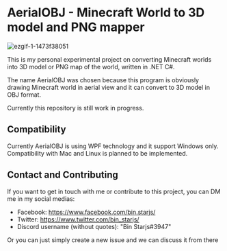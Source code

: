 # AerialOBJ - Minecraft World to 3D model and PNG mapper
![ezgif-1-1473f38051](https://user-images.githubusercontent.com/93080026/212500733-6cad8b8e-cb8a-4d74-9b22-282fb3fad37d.gif)

This is my personal experimental project on converting Minecraft worlds 
into 3D model or PNG map of the world, written in .NET C#.

The name AerialOBJ was chosen because this program is obviously
drawing Minecraft world in aerial view and it can convert to 3D model
in OBJ format.

Currently this repository is still work in progress.

## Compatibility
Currently AerialOBJ is using WPF technology and it support Windows only.
Compatibility with Mac and Linux is planned to be implemented.

## Contact and Contributing
If you want to get in touch with me or contribute to this project,
you can DM me in my social medias:
- Facebook: https://www.facebook.com/bin.starjs/
- Twitter: https://www.twitter.com/bin_starjs/
- Discord username (without quotes): "Bin Starjs#3947"

Or you can just simply create a new issue and we can discuss it from there
